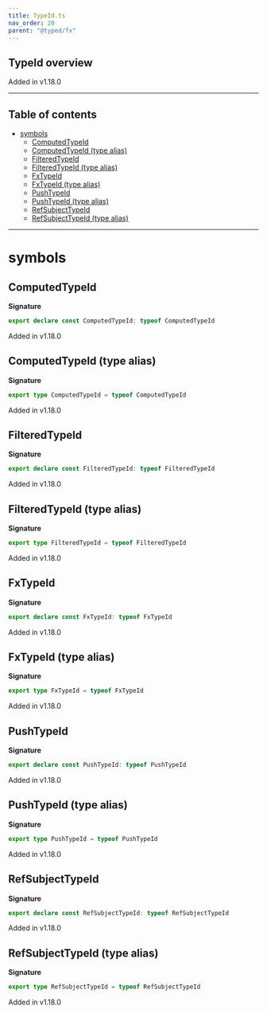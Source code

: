 ```yaml
---
title: TypeId.ts
nav_order: 20
parent: "@typed/fx"
---
```


## TypeId overview

Added in v1.18.0

---

<h2 class="text-delta">Table of contents</h2>

- [symbols](#symbols)
  - [ComputedTypeId](#computedtypeid)
  - [ComputedTypeId (type alias)](#computedtypeid-type-alias)
  - [FilteredTypeId](#filteredtypeid)
  - [FilteredTypeId (type alias)](#filteredtypeid-type-alias)
  - [FxTypeId](#fxtypeid)
  - [FxTypeId (type alias)](#fxtypeid-type-alias)
  - [PushTypeId](#pushtypeid)
  - [PushTypeId (type alias)](#pushtypeid-type-alias)
  - [RefSubjectTypeId](#refsubjecttypeid)
  - [RefSubjectTypeId (type alias)](#refsubjecttypeid-type-alias)

---

# symbols

## ComputedTypeId

**Signature**

```ts
export declare const ComputedTypeId: typeof ComputedTypeId
```

Added in v1.18.0

## ComputedTypeId (type alias)

**Signature**

```ts
export type ComputedTypeId = typeof ComputedTypeId
```

Added in v1.18.0

## FilteredTypeId

**Signature**

```ts
export declare const FilteredTypeId: typeof FilteredTypeId
```

Added in v1.18.0

## FilteredTypeId (type alias)

**Signature**

```ts
export type FilteredTypeId = typeof FilteredTypeId
```

Added in v1.18.0

## FxTypeId

**Signature**

```ts
export declare const FxTypeId: typeof FxTypeId
```

Added in v1.18.0

## FxTypeId (type alias)

**Signature**

```ts
export type FxTypeId = typeof FxTypeId
```

Added in v1.18.0

## PushTypeId

**Signature**

```ts
export declare const PushTypeId: typeof PushTypeId
```

Added in v1.18.0

## PushTypeId (type alias)

**Signature**

```ts
export type PushTypeId = typeof PushTypeId
```

Added in v1.18.0

## RefSubjectTypeId

**Signature**

```ts
export declare const RefSubjectTypeId: typeof RefSubjectTypeId
```

Added in v1.18.0

## RefSubjectTypeId (type alias)

**Signature**

```ts
export type RefSubjectTypeId = typeof RefSubjectTypeId
```

Added in v1.18.0
